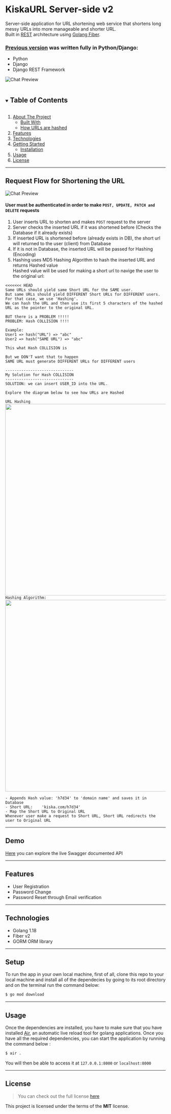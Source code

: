 <!-- ## Kiska URL Server Side v2  -->
<!-- ### Golang & Fiber -->

<!-- #### Previous version details:
<ol>
    <li>Python</li>
    <li>Django</li>
    <li>Django REST Framework</li>
</ol> -->

KiskaURL Server-side v2
============
<!-- [![GitHub Stars](https://img.shields.io/github/stars/IgorAntun/node-chat.svg)](https://github.com/IgorAntun/node-chat/stargazers) [![GitHub Issues](https://img.shields.io/github/issues/IgorAntun/node-chat.svg)](https://github.com/IgorAntun/node-chat/issues) [![Current Version](https://img.shields.io/badge/version-1.0.7-green.svg)](https://github.com/IgorAntun/node-chat) [![Live Demo](https://img.shields.io/badge/demo-online-green.svg)](https://igorantun.com/chat) [![Gitter](https://badges.gitter.im/Join%20Chat.svg)](https://gitter.im/IgorAntun/node-chat?utm_source=badge&utm_medium=badge&utm_campaign=pr-badge) -->

Server-side application for URL shortening web service that shortens long messy URLs into more manageable and shorter URL. <br/>
Built in <a href="https://en.wikipedia.org/wiki/Representational_state_transfer" target="_blank">REST</a> architecture using <a href="https://gofiber.io/" target="_blank">Golang Fiber</a>.

### <a href="https://github.com/javokhirbek1999/kiska-url-server-side" target="_blank">Previous version</a> was written fully in Python/Django:
<ul>
    <li>Python</li>
    <li>Django</li>
    <li>Django REST Framework</li>
</ul>

![Chat Preview](https://i.imgur.com/ibdQ7ra.png)

<details open="open">
  <summary><h2 style="display: inline-block">Table of Contents</h2></summary>
  <ol>
    <li>
      <a href="#kiskaurl-server-side">About The Project</a>
      <ul>
        <li><a href="#technologies">Built With</a></li>
        <li><a href="#request-flow-for-shortening-the-url">How URLs are hashed</a></li>
      </ul>
    </li>
    <li>
      <a href="#features">Features</a>
    </li>
    <li>
      <a href="#technologies">Technologies</a>
    </li>
    <li>
      <a href="#getting-started">Getting Started</a>
      <ul>
        <li><a href="#setup">Installation</a></li>
      </ul>
    </li>
    <li><a href="#usage">Usage</a></li>
    <li><a href="#license">License</a></li>
  </ol>
</details>


---
## Request Flow for Shortening the URL
![Chat Preview](https://i.imgur.com/5mUbTPr.jpeg)


#### User must be authenticated in order to make `POST, UPDATE, PATCH and DELETE` requests
1. User inserts URL to shorten and makes `POST` request to the server
2. Server checks the inserted URL if it was shortened before (Checks the Database if it already exists)
3. If inserted URL is shortened before (already exists in DB), the short url will returned to the user (client) from Database
4. If it is not in Database, the inserted URL will be passed for Hashing (Encoding)
5. Hashing uses MD5 Hashing Algorithm to hash the inserted URL and returns Hashed value
  <br/> Hashed value will be used for making a short url to navige the user to the original url:
```
<<<<<<< HEAD
Same URLs should yield same Short URL for the SAME user.
But same URLs should yield DIFFERENT Short URLs for DIFFERENT users.
For that case, we use 'Hashing'.
We can hash the URL and then use its first 5 characters of the hashed URL as the pointer to the original URL.

BUT there is a PROBLEM !!!!!
PROBLEM: Hash COLLISION !!!!

Example:
User1 => hash("URL") => "abc"
User2 => hash("SAME URL") => "abc"

This what Hash COLLISION is

But we DON'T want that to happen
SAME URL must generate DIFFERENT URLs for DIFFERENT users

------------------------------
My Solution for Hash COLLISION
------------------------------
SOLUTION: we can insert USER_ID into the URL.

Explore the diagram below to see how URLs are Hashed
```
`URL Hashing` <br />
<img src="https://i.imgur.com/CqYpF4p.jpg" width="600" heigh="600"/> <br/>
`Hashing Algorithm:` <br/>
<img src="https://i.imgur.com/qDRJ0Mb.png" width="600" heigh="600"/> <br/>
```
- Appends Hash value: 'h7d34' to 'domain name' and saves it in Database
- Short URL:    'kiska.com/h7d34'
- Map the Short URL to Original URL
Whenever user make a request to Short URL, Short URL redirects the user to Original URL
```

---
## Demo
<p><a href="https://kiska.herokuapp.com/" target="_blank">Here</a> you can explore the live Swagger documented API</p>

---

## Features
- User Registration
- Password Change
- Password Reset through Email verification

---
## Technologies
- Golang 1.18
- Fiber v2
- GORM ORM library

---

## Setup
To run the app in your own local machine, first of all, clone this repo to your local machine and install all of the dependecies by going to its root directory and on the terminal run the command below:
```bash
$ go mod download
```
---

## Usage
Once the dependencies are installed, you have to make sure that you have installed <a href="https://github.com/cosmtrek/air" target="_blank">Air</a>, an automatic live reload tool for golang applications. Once you have all the required dependencies, you can start the application by running the command below : 
```bash 
$ air .
``` 
You will then be able to access it at `127.0.0.1:8000` or `localhost:8000`

---

## License
>You can check out the full license [here](https://github.com/javokhirbek1999/kiska-url-server-side/blob/main/LICENSE)

This project is licensed under the terms of the **MIT** license.
